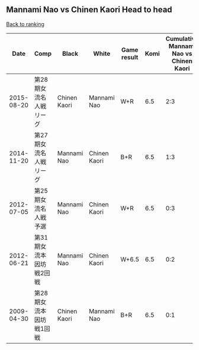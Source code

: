 ## Mannami Nao vs Chinen Kaori Head to head

[Back to ranking](../../index.md)




| **Date** | **Comp** | **Black** | **White** | **Game result** | **Komi** | **Cumulative Mannami Nao vs Chinen Kaori** | **Mannami Nao streak** | **Chinen Kaori streak** | 
| --- | --- | --- | --- | --- | --- | --- | --- | --- |
| 2015-08-20 | 第28期女流名人戦リーグ | Chinen Kaori | Mannami Nao | W+R | 6.5 | 2:3 | 2 | 0 | 
| 2014-11-20 | 第27期女流名人戦リーグ | Mannami Nao | Chinen Kaori | B+R | 6.5 | 1:3 | 1 | 0 | 
| 2012-07-05 | 第25期女流名人戦予選 | Mannami Nao | Chinen Kaori | W+R | 6.5 | 0:3 | 0 | 3 | 
| 2012-06-21 | 第31期女流本因坊戦2回戦 | Mannami Nao | Chinen Kaori | W+6.5 | 6.5 | 0:2 | 0 | 2 | 
| 2009-04-30 | 第28期女流本因坊戦1回戦 | Chinen Kaori | Mannami Nao | B+R | 6.5 | 0:1 | 0 | 1 |




